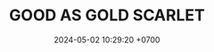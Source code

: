 ---
layout: teamCard
permalink: /team/:title.html
categories: LA2024JN LIN1 LIN LIN2 LIN3 LIN7 LIN8
maincover: /assets/logos/GAG.png
puntosLJMAYO24:
date: 2024-05-02 10:29:20 +0700
title: GOOD AS GOLD SCARLET
route: /liga-naranja
tag: johto042024
color: black
puntosLJ202404: 12
grupo: sur
background: '#F16C38'
cover: /assets/ver.png
team: GOOD AS GOLD SCARLET
ID: GOOD S
status: <i class="fa-soLINNd fa-check"></i>
puntos: 25  
pj: 11
#PARTIDO 1
j1: RONDA 1
p1: GOLD S
pp1: HGSS
r1: 1
bg1: rock
rr1: 3
pt1: 1
pj1: 1
#PARTIDO 2
j2: RONDA 2
p2: GOLD S
pp2: RN
bg2: rock
r2: 3
rr2: 1
pt2: 3
pj2: 1

#PARTIDO 3
j3: RONDA 3
p3: TSF
pp3: GOLD S
bg3: rock
r3: 4
rr3: 0
pt3: 0
pj3: 1

#PARTIDO 4
j4: RONDA 4
p4: BNT
pp4: GOLD S
bg4: rock
r4: 0
rr4: 4
pt4: 4
pj4: 1
#PARTIDO 5
j5: RONDA 5
p5: GOD O
pp5: GOLD S
bg5: rock
r5: 0
rr5: 4
pt5: 4
pj5: 1

#PARTIDO 6
j6: RONDA 6
p6: HGHG
pp6: GOLD S
bg6: rock
r6: 0
rr6: 4
pt6: 4
pj6: 1
#PARTIDO 7
j7: RONDA 7
p7:  GOLD S
pp7: P1
bg7: rock
r7: 1
rr7: 3
pt7: 1
pj7: 1
#PARTIDO 8
j8: RONDA 8
p8:  GOLD S
pp8: SSI    
bg8: rock
rr8: 4
r8: 0
pt8: 0
pj8: 1
#PARTIDO 9
j9: RONDA 9
p9: IL
pp9: GOLD S
bg9: rock
r9: 2
rr9: 2
pt9: 2
pj9: 1

#PARTIDO 10
j10: RONDA 10
p10: GOD G
pp10: GOLD S
bg10: rock
r10: 0
rr10: 4
pt10: 4
pj10: 1

#PARTIDO 11
j11: RONDA 11
p11: GOLD V
pp11: GOLD S
bg11: rock
r11: 2
rr11: 2
pt11: 2
pj11: 1
stream: <i class="fa-brands fa-twitch text-white"></i>
dia: 20
hora: '22:10'
---